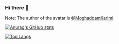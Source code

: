 ### Hi there 👋

Note: The author of the avatar is [@MoghaddamKarimi](https://twitter.com/MoghaddamKarimi).

<!--
**sangfengchn/sangfengchn** is a ✨ _special_ ✨ repository because its `README.md` (this file) appears on your GitHub profile.

Here are some ideas to get you started:

- 🔭 I’m currently working on ...
- 🌱 I’m currently learning ...
- 👯 I’m looking to collaborate on ...
- 🤔 I’m looking for help with ...
- 💬 Ask me about ...
- 📫 How to reach me: ...
- 😄 Pronouns: ...
- ⚡ Fun fact: ...
-->

<!--
[![My GitHub stats](https://github-readme-stats-4948cwjwb-sangfengchn.vercel.app/api?username=sangfengchn&show_icons=true&hide_border=true&theme=onedark&count_private=true)](https://github.com/anuraghazra/github-readme-stats)
[![Top Langs](https://github-readme-stats-4948cwjwb-sangfengchn.vercel.app/api/top-langs/?username=sangfengchn&layout=compact&hide_border=true&theme=onedark&count_private=true)](https://github.com/anuraghazra/github-readme-stats)
-->

[![Anurag's GitHub stats](https://github-readme-stats-4948cwjwb-sangfengchn.vercel.app/api?username=sangfengchn&show_icons=true&count_private=true)](https://github.com/anuraghazra/github-readme-stats)

[![Top Langs](https://github-readme-stats-4948cwjwb-sangfengchn.vercel.app/api/top-langs/?username=sangfengchn&layout=compact&hide_border=true&count_private=true)](https://github.com/anuraghazra/github-readme-stats)
